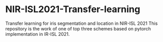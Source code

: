 # NIR-ISL2021-Transfer-learning
Transfer learning for iris segmentation and location in NIR-ISL 2021
This repository is the work of one of top three schemes based on pytorch implementation in IR-ISL 2021.
